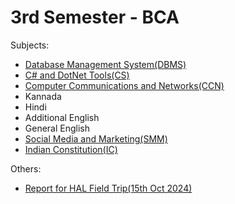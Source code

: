 # 3rd Semester - BCA

Subjects:

- [Database Management System(DBMS)](dbms/index.md)
- [C# and DotNet Tools(CS)](cs/index.md)
- [Computer Communications and Networks(CCN)](ccn/index.md)
- Kannada
- Hindi
- Additional English
- General English
- [Social Media and Marketing(SMM)](smm/index.md)
- [Indian Constitution(IC)](ic/index.md)

Others:
- [Report for HAL Field Trip(15th Oct 2024)](other/report-HAL.md)